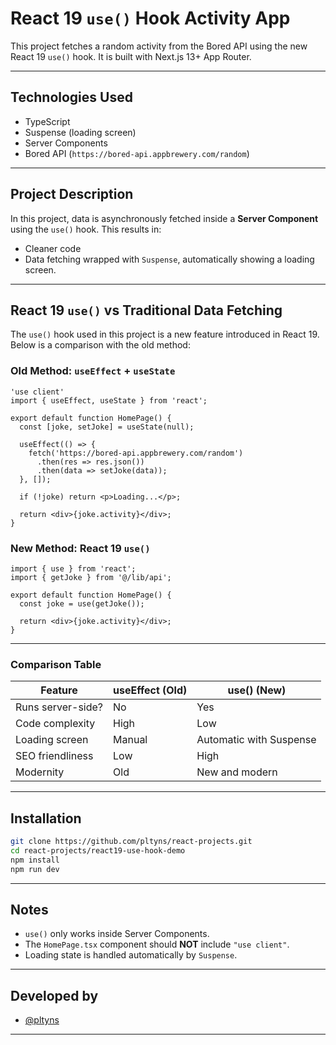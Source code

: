 
# React 19 `use()` Hook Activity App

This project fetches a random activity from the Bored API using the new React 19 `use()` hook. It is built with Next.js 13+ App Router.

---

## Technologies Used

- TypeScript
- Suspense (loading screen)
- Server Components
- Bored API (`https://bored-api.appbrewery.com/random`)

---

## Project Description

In this project, data is asynchronously fetched inside a **Server Component** using the `use()` hook. This results in:
- Cleaner code
- Data fetching wrapped with `Suspense`, automatically showing a loading screen.

---

## React 19 `use()` vs Traditional Data Fetching

The `use()` hook used in this project is a new feature introduced in React 19. Below is a comparison with the old method:

### Old Method: `useEffect` + `useState`

```tsx
'use client'
import { useEffect, useState } from 'react';

export default function HomePage() {
  const [joke, setJoke] = useState(null);

  useEffect(() => {
    fetch('https://bored-api.appbrewery.com/random')
      .then(res => res.json())
      .then(data => setJoke(data));
  }, []);

  if (!joke) return <p>Loading...</p>;

  return <div>{joke.activity}</div>;
}
```

### New Method: React 19 `use()`

```tsx
import { use } from 'react';
import { getJoke } from '@/lib/api';

export default function HomePage() {
  const joke = use(getJoke());

  return <div>{joke.activity}</div>;
}
```

---

### Comparison Table

| Feature                     | useEffect (Old) | use() (New)          |
|-----------------------------|-----------------|---------------------|
| Runs server-side?           | No              | Yes                 |
| Code complexity             | High            | Low                 |
| Loading screen              | Manual          | Automatic with Suspense |
| SEO friendliness            | Low             | High                |
| Modernity                   | Old             | New and modern       |

---

## Installation

```bash
git clone https://github.com/pltyns/react-projects.git
cd react-projects/react19-use-hook-demo
npm install
npm run dev
```

---

## Notes

- `use()` only works inside Server Components.
- The `HomePage.tsx` component should **NOT** include `"use client"`.
- Loading state is handled automatically by `Suspense`.

---

## Developed by

- [@pltyns](https://github.com/pltyns)

---
